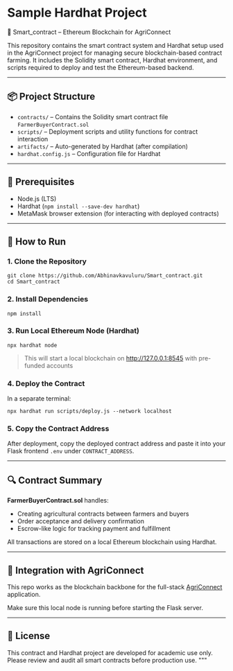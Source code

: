# Sample Hardhat Project

🔗 Smart_contract – Ethereum Blockchain for AgriConnect

This repository contains the smart contract system and Hardhat setup used in the AgriConnect project for managing secure blockchain-based contract farming. It includes the Solidity smart contract, Hardhat environment, and scripts required to deploy and test the Ethereum-based backend.

---

## 📦 Project Structure

- `contracts/` – Contains the Solidity smart contract file `FarmerBuyerContract.sol`
- `scripts/` – Deployment scripts and utility functions for contract interaction
- `artifacts/` – Auto-generated by Hardhat (after compilation)
- `hardhat.config.js` – Configuration file for Hardhat

---

## 🧱 Prerequisites

- Node.js (LTS)
- Hardhat (`npm install --save-dev hardhat`)
- MetaMask browser extension (for interacting with deployed contracts)

---

## 🚀 How to Run

### 1. Clone the Repository

    git clone https://github.com/Abhinavkavuluru/Smart_contract.git
    cd Smart_contract

### 2. Install Dependencies

    npm install

### 3. Run Local Ethereum Node (Hardhat)

    npx hardhat node

> This will start a local blockchain on http://127.0.0.1:8545 with pre-funded accounts

### 4. Deploy the Contract

In a separate terminal:

    npx hardhat run scripts/deploy.js --network localhost

### 5. Copy the Contract Address

After deployment, copy the deployed contract address and paste it into your Flask frontend `.env` under `CONTRACT_ADDRESS`.

---

## 🔍 Contract Summary

**FarmerBuyerContract.sol** handles:

- Creating agricultural contracts between farmers and buyers
- Order acceptance and delivery confirmation
- Escrow-like logic for tracking payment and fulfillment

All transactions are stored on a local Ethereum blockchain using Hardhat.

---

## 🔐 Integration with AgriConnect

This repo works as the blockchain backbone for the full-stack [AgriConnect](https://github.com/Abhinavkavuluru/AgriConnect) application.

Make sure this local node is running before starting the Flask server.

---

## 📃 License

This contract and Hardhat project are developed for academic use only. Please review and audit all smart contracts before production use.
"""

